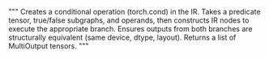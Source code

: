 """
Creates a conditional operation (torch.cond) in the IR. Takes a predicate tensor,
true/false subgraphs, and operands, then constructs IR nodes to execute the appropriate
branch. Ensures outputs from both branches are structurally equivalent (same device,
dtype, layout). Returns a list of MultiOutput tensors.
"""
